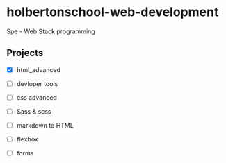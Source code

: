 # holbertonschool-web-development
Spe - Web Stack programming
## Projects
- [x] html_advanced
- [ ] devloper tools
- [ ] css advanced
- [ ] Sass & scss
- [ ] markdown to HTML
- [ ] flexbox
- [ ] forms


